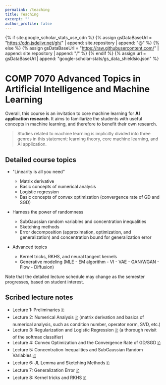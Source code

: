 ```yaml
---
permalink: /teaching
title: Teaching
excerpt: ""
author_profile: false
---
```


{% if site.google_scholar_stats_use_cdn %}
{% assign gsDataBaseUrl = "https://cdn.jsdelivr.net/gh/" | append: site.repository | append: "@" %}
{% else %}
{% assign gsDataBaseUrl = "https://raw.githubusercontent.com/" | append: site.repository | append: "/" %}
{% endif %}
{% assign url = gsDataBaseUrl | append: "google-scholar-stats/gs_data_shieldsio.json" %}

# COMP 7070 Advanced Topics in Artificial Intelligence and Machine Learning

Overall, this course is an invitation to core machine learning for **AI application research**. It aims to familiarize the students with useful concepts in machine learning, and therefore to benefit their own research.

> Studies related to machine learning is implicitly divided into three genres in this statement: learning theory, core machine learning, and AI application.

## Detailed course topics

- "Linearity is all you need"
    - Matrix derivative
    - Basic concepts of numerical analysis
    - Logistic regression
    - Basic concepts of convex optimization (convergence rate of GD and SGD) 


- Harness the power of randomness
    - SubGaussian random variables and concentration inequalities
    - Sketching methods
    - Error decomposition (approximation, optimization, and generalization) and concentration bound for generalization error

- Advanced topics
    - Kernel tricks, RKHS, and neural tangent kernels
    - Generative modeling (MLE - EM algorithm - VI - VAE - GAN/WGAN - Flow - Diffusion)

Note that the detailed lecture schedule may change as the semester progresses, based on student interest.

## Scribed lecture notes

- Lecture 1: Preliminaries [🗈](/docs/7070/01.pdf)
- Lecture 2: Numerical Analysis [🗈](/docs/7070/02.pdf) (matrix derivation and basics of numerical analysis, such as condition number, operator norm, SVD, etc.)
- Lecture 3: Regularization and Logistic Regression [🗈](/docs/7070/03.pdf) (a thorough revisit of the softmax classifier)
- Lecture 4: Convex Optimization and the Convergence Rate of GD/SGD [🗈](/docs/7070/04.pdf)
- Lecture 5: Concentration Inequalities and SubGaussian Random Variables [🗈](/docs/7070/05.pdf)
- Lecture 6: JL Lemma and Sketching Methods [🗈](/docs/7070/06.pdf)
- Lecture 7: Generalization Error [🗈](/docs/7070/07.pdf)
- Lecture 8: Kernel tricks and RKHS [🗈](/docs/7070/08.pdf)
